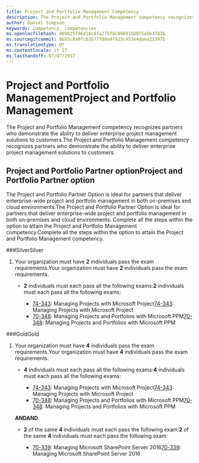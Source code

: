 ```yaml
---
title: Project and Portfolio Management Competency
description: The Project and Portfolio Management competency recognizes partners who demonstrate the ability to deliver enterprise project management solutions to customers.
author: Daniel Simpson
keywords: competency, competencies
ms.openlocfilehash: 489825fd6d16c8fa275fdc89691bb9f5ebb4f83b
ms.sourcegitcommit: 8b55c0a9fc63577f09a97923c453e4daea21397b
ms.translationtype: HT
ms.contentlocale: it-IT
ms.lasthandoff: 07/07/2017
---
```

# <a name="project-and-portfolio-management"></a><span data-ttu-id="3b9f7-104">Project and Portfolio Management</span><span class="sxs-lookup"><span data-stu-id="3b9f7-104">Project and Portfolio Management</span></span> 
<span data-ttu-id="3b9f7-105">The Project and Portfolio Management competency recognizes partners who demonstrate the ability to deliver enterprise project management solutions to customers.</span><span class="sxs-lookup"><span data-stu-id="3b9f7-105">The Project and Portfolio Management competency recognizes partners who demonstrate the ability to deliver enterprise project management solutions to customers.</span></span>

## <a name="project-and-portfolio-partner-option"></a><span data-ttu-id="3b9f7-106">Project and Portfolio Partner option</span><span class="sxs-lookup"><span data-stu-id="3b9f7-106">Project and Portfolio Partner option</span></span>
<span data-ttu-id="3b9f7-107">The Project and Portfolio Partner Option is ideal for partners that deliver enterprise-wide project and portfolio management in both on-premises and cloud environments.</span><span class="sxs-lookup"><span data-stu-id="3b9f7-107">The Project and Portfolio Partner Option is ideal for partners that deliver enterprise-wide project and portfolio management in both on-premises and cloud environments.</span></span> <span data-ttu-id="3b9f7-108">Complete all the steps within the option to attain the Project and Portfolio Management competency.</span><span class="sxs-lookup"><span data-stu-id="3b9f7-108">Complete all the steps within the option to attain the Project and Portfolio Management competency.</span></span>

###<a name="silver"></a><span data-ttu-id="3b9f7-109">Silver</span><span class="sxs-lookup"><span data-stu-id="3b9f7-109">Silver</span></span>
1. <span data-ttu-id="3b9f7-110">Your organization must have **2** individuals pass the exam requirements.</span><span class="sxs-lookup"><span data-stu-id="3b9f7-110">Your organization must have **2** individuals pass the exam requirements.</span></span>

    - <span data-ttu-id="3b9f7-111">**2** individuals must each pass all the following exams:</span><span class="sxs-lookup"><span data-stu-id="3b9f7-111">**2** individuals must each pass all the following exams:</span></span>

        * <span data-ttu-id="3b9f7-112">[74-343](https://www.microsoft.com/en-us/learning/exam-74-343.aspx): Managing Projects with Microsoft Project</span><span class="sxs-lookup"><span data-stu-id="3b9f7-112">[74-343](https://www.microsoft.com/en-us/learning/exam-74-343.aspx): Managing Projects with Microsoft Project</span></span>
        * <span data-ttu-id="3b9f7-113">[70-348](https://www.microsoft.com/en-us/learning/exam-70-348.aspx): Managing Projects and Portfolios with Microsoft PPM</span><span class="sxs-lookup"><span data-stu-id="3b9f7-113">[70-348](https://www.microsoft.com/en-us/learning/exam-70-348.aspx): Managing Projects and Portfolios with Microsoft PPM</span></span>

###<a name="gold"></a><span data-ttu-id="3b9f7-114">Gold</span><span class="sxs-lookup"><span data-stu-id="3b9f7-114">Gold</span></span>
1. <span data-ttu-id="3b9f7-115">Your organization must have **4** individuals pass the exam requirements.</span><span class="sxs-lookup"><span data-stu-id="3b9f7-115">Your organization must have **4** individuals pass the exam requirements.</span></span>

    - <span data-ttu-id="3b9f7-116">**4** individuals must each pass all the following exams:</span><span class="sxs-lookup"><span data-stu-id="3b9f7-116">**4** individuals must each pass all the following exams:</span></span>

        * <span data-ttu-id="3b9f7-117">[74-343](https://www.microsoft.com/en-us/learning/exam-74-343.aspx): Managing Projects with Microsoft Project</span><span class="sxs-lookup"><span data-stu-id="3b9f7-117">[74-343](https://www.microsoft.com/en-us/learning/exam-74-343.aspx): Managing Projects with Microsoft Project</span></span>
        * <span data-ttu-id="3b9f7-118">[70-348](https://www.microsoft.com/en-us/learning/exam-70-348.aspx): Managing Projects and Portfolios with Microsoft PPM</span><span class="sxs-lookup"><span data-stu-id="3b9f7-118">[70-348](https://www.microsoft.com/en-us/learning/exam-70-348.aspx): Managing Projects and Portfolios with Microsoft PPM</span></span>

    **<span data-ttu-id="3b9f7-119">AND</span><span class="sxs-lookup"><span data-stu-id="3b9f7-119">AND</span></span>** 

    - <span data-ttu-id="3b9f7-120">**2** of the same **4** individuals must each pass the following exam:</span><span class="sxs-lookup"><span data-stu-id="3b9f7-120">**2** of the same **4** individuals must each pass the following exam:</span></span>

        *  <span data-ttu-id="3b9f7-121">[70-339](https://www.microsoft.com/en-us/learning/exam-70-339.aspx): Managing Microsoft SharePoint Server 2016</span><span class="sxs-lookup"><span data-stu-id="3b9f7-121">[70-339](https://www.microsoft.com/en-us/learning/exam-70-339.aspx): Managing Microsoft SharePoint Server 2016</span></span>

